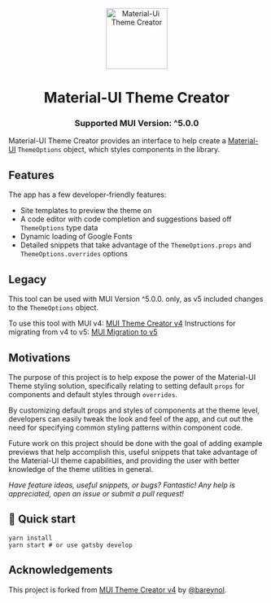 <p align="center">
  <a href="#">
    <img alt="Material-Ui Theme Creator" src="/src/images/mui_theme_creator_logo.webp?raw=true" width="120" />
  </a>
</p>
<h1 align="center">
  Material-UI Theme Creator
  
</h1>
<h3 align="center">Supported MUI Version: ^5.0.0</h3>

Material-UI Theme Creator provides an interface to help create a [Material-UI](https://material-ui.com/) `ThemeOptions` object, which styles components in the library.

## Features

The app has a few developer-friendly features:

- Site templates to preview the theme on
- A code editor with code completion and suggestions based off `ThemeOptions` type data
- Dynamic loading of Google Fonts
- Detailed snippets that take advantage of the `ThemeOptions.props` and `ThemeOptions.overrides` options

## Legacy

This tool can be used with MUI Version ^5.0.0. only, as v5 included changes to the `ThemeOptions` object.

To use this tool with MUI v4: [MUI Theme Creator v4](https://bareynol.github.io/mui-theme-creator/)
Instructions for migrating from v4 to v5: [MUI Migration to v5](https://mui.com/material-ui/guides/migration-v4/)

## Motivations

The purpose of this project is to help expose the power of the Material-UI Theme styling solution, specifically relating to setting default `props` for components and default styles through `overrides`.

By customizing default props and styles of components at the theme level, developers can easily tweak the look and feel of the app, and cut out the need for specifying common styling patterns within component code.

Future work on this project should be done with the goal of adding example previews that help accomplish this, useful snippets that take advantage of the Material-UI theme capabilities, and providing the user with better knowledge of the theme utilities in general.

_Have feature ideas, useful snippets, or bugs? Fantastic! Any help is appreciated, open an issue or submit a pull request!_

## 🚀 Quick start

```shell
yarn install
yarn start # or use gatsby develop
```

## Acknowledgements

This project is forked from [MUI Theme Creator v4](https://bareynol.github.io/mui-theme-creator/) by [@bareynol](https://github.com/bareynol).
